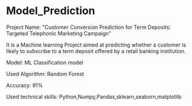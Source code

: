 # Model_Prediction
Project Name: "Customer Conversion Prediction for Term Deposits: Targeted Telephonic Marketing Campaign" 

It is a Machine learning Project aimed at predicting whether a customer is likely to subscribe to a term deposit offered by a retail banking institution.

Model: ML Classification model

Used Algorithm: Random Forest

Accuracy: 91%

Used technical skills: Python,Numpy,Pandas,sklearn,seaborn,matplotlib
